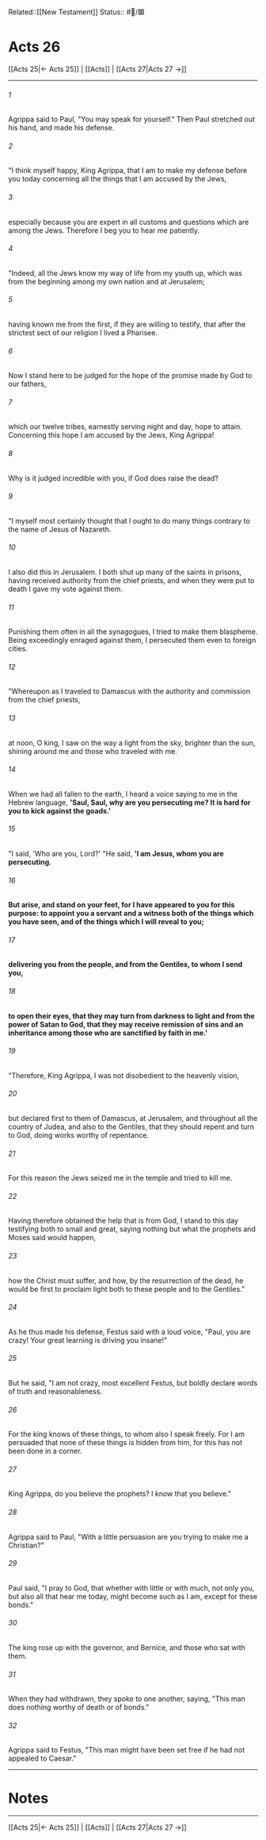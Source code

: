 Related::[[New Testament]]
Status:: #📖/🟥
# Acts 26

[[Acts 25|← Acts 25]] | [[Acts]] | [[Acts 27|Acts 27 →]]
***



###### 1 
Agrippa said to Paul, "You may speak for yourself." Then Paul stretched out his hand, and made his defense. 

###### 2 
"I think myself happy, King Agrippa, that I am to make my defense before you today concerning all the things that I am accused by the Jews, 

###### 3 
especially because you are expert in all customs and questions which are among the Jews. Therefore I beg you to hear me patiently. 

###### 4 
"Indeed, all the Jews know my way of life from my youth up, which was from the beginning among my own nation and at Jerusalem; 

###### 5 
having known me from the first, if they are willing to testify, that after the strictest sect of our religion I lived a Pharisee. 

###### 6 
Now I stand here to be judged for the hope of the promise made by God to our fathers, 

###### 7 
which our twelve tribes, earnestly serving night and day, hope to attain. Concerning this hope I am accused by the Jews, King Agrippa! 

###### 8 
Why is it judged incredible with you, if God does raise the dead? 

###### 9 
"I myself most certainly thought that I ought to do many things contrary to the name of Jesus of Nazareth. 

###### 10 
I also did this in Jerusalem. I both shut up many of the saints in prisons, having received authority from the chief priests, and when they were put to death I gave my vote against them. 

###### 11 
Punishing them often in all the synagogues, I tried to make them blaspheme. Being exceedingly enraged against them, I persecuted them even to foreign cities. 

###### 12 
"Whereupon as I traveled to Damascus with the authority and commission from the chief priests, 

###### 13 
at noon, O king, I saw on the way a light from the sky, brighter than the sun, shining around me and those who traveled with me. 

###### 14 
When we had all fallen to the earth, I heard a voice saying to me in the Hebrew language, **'Saul, Saul, why are you persecuting me? It is hard for you to kick against the goads.'** 

###### 15 
"I said, 'Who are you, Lord?' "He said, **'I am Jesus, whom you are persecuting.** 

###### 16 
**But arise, and stand on your feet, for I have appeared to you for this purpose: to appoint you a servant and a witness both of the things which you have seen, and of the things which I will reveal to you;** 

###### 17 
**delivering you from the people, and from the Gentiles, to whom I send you,** 

###### 18 
**to open their eyes, that they may turn from darkness to light and from the power of Satan to God, that they may receive remission of sins and an inheritance among those who are sanctified by faith in me.'** 

###### 19 
"Therefore, King Agrippa, I was not disobedient to the heavenly vision, 

###### 20 
but declared first to them of Damascus, at Jerusalem, and throughout all the country of Judea, and also to the Gentiles, that they should repent and turn to God, doing works worthy of repentance. 

###### 21 
For this reason the Jews seized me in the temple and tried to kill me. 

###### 22 
Having therefore obtained the help that is from God, I stand to this day testifying both to small and great, saying nothing but what the prophets and Moses said would happen, 

###### 23 
how the Christ must suffer, and how, by the resurrection of the dead, he would be first to proclaim light both to these people and to the Gentiles." 

###### 24 
As he thus made his defense, Festus said with a loud voice, "Paul, you are crazy! Your great learning is driving you insane!" 

###### 25 
But he said, "I am not crazy, most excellent Festus, but boldly declare words of truth and reasonableness. 

###### 26 
For the king knows of these things, to whom also I speak freely. For I am persuaded that none of these things is hidden from him, for this has not been done in a corner. 

###### 27 
King Agrippa, do you believe the prophets? I know that you believe." 

###### 28 
Agrippa said to Paul, "With a little persuasion are you trying to make me a Christian?" 

###### 29 
Paul said, "I pray to God, that whether with little or with much, not only you, but also all that hear me today, might become such as I am, except for these bonds." 

###### 30 
The king rose up with the governor, and Bernice, and those who sat with them. 

###### 31 
When they had withdrawn, they spoke to one another, saying, "This man does nothing worthy of death or of bonds." 

###### 32 
Agrippa said to Festus, "This man might have been set free if he had not appealed to Caesar."

---
# Notes


***
[[Acts 25|← Acts 25]] | [[Acts]] | [[Acts 27|Acts 27 →]]
